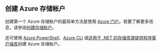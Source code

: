 ## 创建 Azure 存储帐户
创建第一个 Azure 存储帐户的最简单方法是使用 [Azure 门户](https://portal.azure.cn)。若要了解更多信息，请参阅[创建存储帐户](/documentation/articles/storage-create-storage-account/#create-a-storage-account)。

还可使用 [Azure PowerShell](/documentation/articles/storage-powershell-guide-full/)、[Azure CLI](/documentation/articles/storage-azure-cli/) 或[适用于 .NET 的存储资源提供程序客户端库](https://msdn.microsoft.com/zh-cn/library/azure/mt131037.aspx)创建 Azure 存储帐户。

<!---HONumber=Mooncake_1226_2016-->